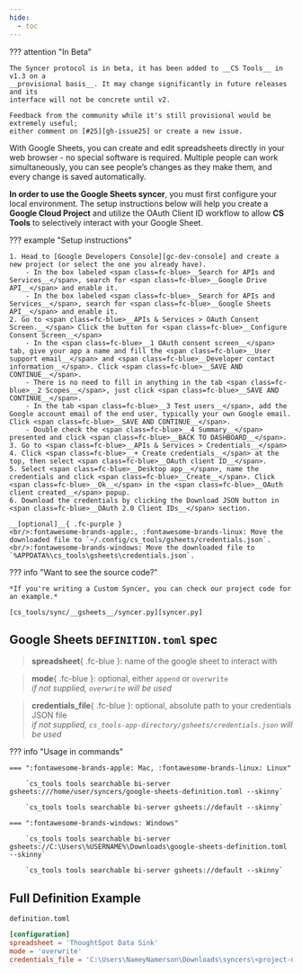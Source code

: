 ```yaml
---
hide:
  - toc
---
```


??? attention "In Beta"

    The Syncer protocol is in beta, it has been added to __CS Tools__ in v1.3 on a
    __provisional basis__. It may change significantly in future releases and its
    interface will not be concrete until v2.

    Feedback from the community while it's still provisional would be extremely useful;
    either comment on [#25][gh-issue25] or create a new issue.

With Google Sheets, you can create and edit spreadsheets directly in your web browser - no special software is required.
Multiple people can work simultaneously, you can see people’s changes as they make them, and every change is saved
automatically.

<span class=fc-coral>__In order to use the Google Sheets syncer__</span>, you must first configure your local
environment. The setup instructions below will help you create a __Google Cloud Project__ and utilize the OAuth Client
ID workflow to allow __CS Tools__ to selectively interact with your Google Sheet.

??? example "Setup instructions"

    1. Head to [Google Developers Console][gc-dev-console] and create a new project (or select the one you already have).
        - In the box labeled <span class=fc-blue>__Search for APIs and Services__</span>, search for <span class=fc-blue>__Google Drive API__</span> and enable it.
        - In the box labeled <span class=fc-blue>__Search for APIs and Services__</span>, search for <span class=fc-blue>__Google Sheets API__</span> and enable it.
    2. Go to <span class=fc-blue>__APIs & Services > OAuth Consent Screen.__</span> Click the button for <span class=fc-blue>__Configure Consent Screen__</span>
        - In the <span class=fc-blue>__1 OAuth consent screen__</span> tab, give your app a name and fill the <span class=fc-blue>__User support email__</span> and <span class=fc-blue>__Developer contact information__</span>. Click <span class=fc-blue>__SAVE AND CONTINUE__</span>.
        - There is no need to fill in anything in the tab <span class=fc-blue>__2 Scopes__</span>, just click <span class=fc-blue>__SAVE AND CONTINUE__</span>.
        - In the tab <span class=fc-blue>__3 Test users__</span>, add the Google account email of the end user, typically your own Google email. Click <span class=fc-blue>__SAVE AND CONTINUE__</span>.
        - Double check the <span class=fc-blue>__4 Summary__</span> presented and click <span class=fc-blue>__BACK TO DASHBOARD__</span>.
    3. Go to <span class=fc-blue>__APIs & Services > Credentials__</span>
    4. Click <span class=fc-blue>__+ Create credentials__</span> at the top, then select <span class=fc-blue>__OAuth client ID__</span>.
    5. Select <span class=fc-blue>__Desktop app__</span>, name the credentials and click <span class=fc-blue>__Create__</span>. Click <span class=fc-blue>__Ok__</span> in the <span class=fc-blue>__OAuth client created__</span> popup.
    6. Download the credentials by clicking the Download JSON button in <span class=fc-blue>__OAuth 2.0 Client IDs__</span> section.
    
    __[optional]__{ .fc-purple }
    <br/>:fontawesome-brands-apple:, :fontawesome-brands-linux: Move the downloaded file to `~/.config/cs_tools/gsheets/credentials.json`.
    <br/>:fontawesome-brands-windows: Move the downloaded file to `%APPDATA%\cs_tools\gsheets\credentials.json`.


??? info "Want to see the source code?"
    
    *If you're writing a Custom Syncer, you can check our project code for an example.*

    [cs_tools/sync/__gsheets__/syncer.py][syncer.py]

## Google Sheets `DEFINITION.toml` spec

> __spreadsheet__{ .fc-blue }: name of the google sheet to interact with

> __mode__{ .fc-blue }: <span class=fc-coral>optional</span>, either `append` or `overwrite`
<br/>*if not supplied, `overwrite` will be used*

> __credentials_file__{ .fc-blue }: <span class=fc-coral>optional</span>, absolute path to your credentials JSON file
<br/>*if not supplied, `cs_tools-app-directory/gsheets/credentials.json` will be used*


??? info "Usage in commands"

    === ":fontawesome-brands-apple: Mac, :fontawesome-brands-linux: Linux"

        `cs_tools tools searchable bi-server gsheets:///home/user/syncers/google-sheets-definition.toml --skinny`

        `cs_tools tools searchable bi-server gsheets://default --skinny`

    === ":fontawesome-brands-windows: Windows"

        `cs_tools tools searchable bi-server gsheets://C:\Users\%USERNAME%\Downloads\google-sheets-definition.toml --skinny`

        `cs_tools tools searchable bi-server gsheets://default --skinny`


## Full Definition Example

`definition.toml`
```toml
[configuration]
spreadsheet = 'ThoughtSpot Data Sink'
mode = 'overwrite'
credentials_file = 'C:\Users\NameyNamerson\Downloads\syncers\<project-name>.json'
```

[gh-issue25]: https://github.com/thoughtspot/cs_tools/issues/25
[syncer.py]: https://github.com/thoughtspot/cs_tools/blob/master/cs_tools/sync/gsheets/syncer.py
[gc-dev-console]: https://console.cloud.google.com/apis/dashboard
